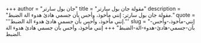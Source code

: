 +++
author = "جان بول سارتر"
title = "مقولة جان بول سارتر"
description = "مقولة جان بول سارتر: إنني مأخوذ، وأحس بأن جسمي هادئ هدوء الة الضبط."
quote = '''إنني مأخوذ، وأحس بأن جسمي هادئ هدوء الة الضبط.'''
slug = "إنني-مأخوذ،-وأحس-بأن-جسمي-هادئ-هدوء-الة-الضبط"
+++
إنني مأخوذ، وأحس بأن جسمي هادئ هدوء الة الضبط.
